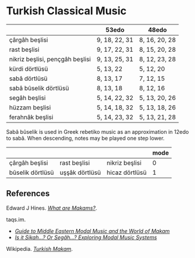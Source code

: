 # Turkish Classical Music

|       |53edo  |48edo  |
|-------|-------|----
|çârgâh beşlisi | 9, 18, 22, 31 | 8, 16, 20, 28 |
|rast beşlisi | 9, 17, 22, 31 | 8, 15, 20, 28 |
|nikriz beşlisi, pençgâh beşlisi | 9, 13, 25, 31 | 8, 12, 23, 28 |
|kürdi dörtlüsü | 5, 13, 22 | 5, 12, 20 |
|sabâ dörtlüsü | 8, 13, 17 | 7, 12, 15|
|sabâ bûselik dörtlüsü | 8, 13, 18 | 8, 12, 16 |
|segâh beşlisi | 5, 14, 22, 32 | 5, 13, 20, 26 |
|hüzzam beşlisi | 5, 14, 18, 32 | 5, 13, 18, 26 |
|ferahnâk beşlisi | 5, 14, 23, 32 | 5, 13, 21, 28 |

Sabâ bûselik is used in Greek rebetiko music as an approximation in 12edo to sabâ.
When descending, notes may be played one step lower.

|     |      |     |mode|
|-----|------|-----|----|
|çârgâh beşlisi | rast beşlisi | nikriz beşlisi | 0 |
|bûselik dörtlüsü | uşşâk dörtlüsü | hicaz dörtlüsü | 1 |


## References

Edward J Hines. *[What are Makams?](https://web.archive.org/web/20230529113149/https://www.hinesmusic.com/What_Are_Makams.html)*.

taqs.im.
- *[Guide to Middle Eastern Modal Music and the World of Makam](https://web.archive.org/web/20240620093105/https://taqs.im/scales/)*
- *[Is it Sikah...? Or Segâh...? Exploring Modal Music Systems](https://web.archive.org/web/20230129220913/https://taqs.im/sikah-or-segah/)*

Wikipedia. *[Turkish Makam](https://en.wikipedia.org/w/index.php?title=Turkish_makam&oldid=1233804466)*.
